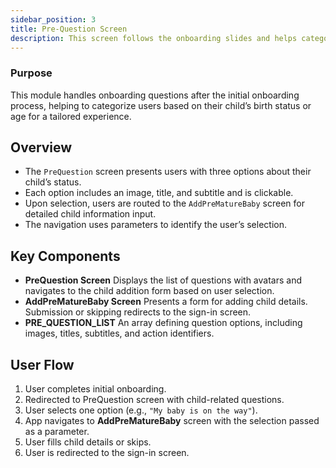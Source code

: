 ```yaml
---
sidebar_position: 3
title: Pre-Question Screen
description: This screen follows the onboarding slides and helps categorize the user by asking a simple question about their child’s age/status.
---
```


### Purpose

This module handles onboarding questions after the initial onboarding process, helping to categorize users based on
their child’s birth status or age for a tailored experience.

## Overview

- The `PreQuestion` screen presents users with three options about their child’s status.
- Each option includes an image, title, and subtitle and is clickable.
- Upon selection, users are routed to the `AddPreMatureBaby` screen for detailed child information input.
- The navigation uses parameters to identify the user’s selection.

## Key Components

- **PreQuestion Screen** Displays the list of questions with avatars and navigates to the child addition form based on
  user selection.
- **AddPreMatureBaby Screen** Presents a form for adding child details. Submission or skipping redirects to the sign-in
  screen.
- **PRE_QUESTION_LIST** An array defining question options, including images, titles, subtitles, and action identifiers.

## User Flow

1. User completes initial onboarding.
2. Redirected to PreQuestion screen with child-related questions.
3. User selects one option (e.g., `"My baby is on the way"`).
4. App navigates to **AddPreMatureBaby** screen with the selection passed as a parameter.
5. User fills child details or skips.
6. User is redirected to the sign-in screen.